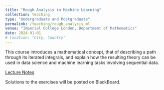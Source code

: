 ```yaml
---
title: "Rough Analysis in Machine Learning"
collection: teaching
type: "Undergraduate and Postgraduate"
permalink: /teaching/rough_analysis_ml
venue: "Imperial College London, Department of Mathematics"
date: 2024-01-01
# location: "City, Country"
---
```


This course introduces a mathematical concept, that of describing a path through its iterated integrals, and explain how the resulting theory can be used in data science and machine learning tasks involving sequential data.

<a href="../files/lecture_notes_rp.pdf" target="_blank">Lecture Notes</a>

Solutions to the exercises will be posted on BlackBoard.
